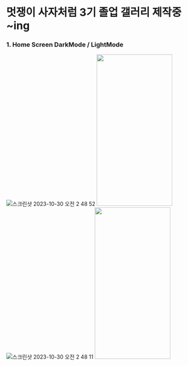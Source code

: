 # 멋쟁이 사자처럼 3기 졸업 갤러리 제작중 ~ing

### 1. Home Screen DarkMode / LightMode
![스크린샷 2023-10-30 오전 2 48 52](https://github.com/kangciu/SwiftUI_Study/assets/112779139/68382891-f3bd-4d9d-95bc-c8b8a4ab56d4)
<img src="https://github.com/kangciu/SwiftUI_Study/assets/112779139/68382891-f3bd-4d9d-95bc-c8b8a4ab56d4.png" width="200" height="400"/>
![스크린샷 2023-10-30 오전 2 48 11](https://github.com/kangciu/SwiftUI_Study/assets/112779139/85783594-55ba-4b55-8f59-7f71992b7017)
<img src="https://github.com/kangciu/SwiftUI_Study/assets/112779139/85783594-55ba-4b55-8f59-7f71992b7017)https://github.com/kangciu/SwiftUI_Study/assets/112779139/85783594-55ba-4b55-8f59-7f71992b7017.png" width="200" height="400"/>
